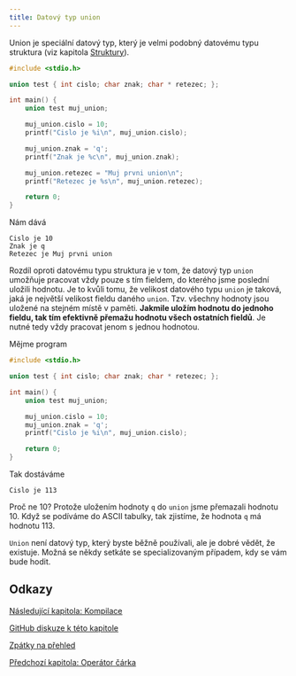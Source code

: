 ```yaml
---
title: Datový typ union
---
```


Union je speciální datový typ, který je velmi podobný datovému typu struktura (viz kapitola [Struktury](./zaklady-struktury.md)).

```c
#include <stdio.h>

union test { int cislo; char znak; char * retezec; };

int main() {
    union test muj_union;

    muj_union.cislo = 10;
    printf("Cislo je %i\n", muj_union.cislo);

    muj_union.znak = 'q';
    printf("Znak je %c\n", muj_union.znak);

    muj_union.retezec = "Muj prvni union\n";
    printf("Retezec je %s\n", muj_union.retezec);

    return 0;
}
```

Nám dává
```
Cislo je 10
Znak je q
Retezec je Muj prvni union
```

Rozdíl oproti datovému typu struktura je v tom, že datový typ `union` umožňuje pracovat vždy pouze s tím fieldem, do kterého jsme poslední uložili hodnotu. Je to kvůli tomu, že velikost datového typu `union` je taková, jaká je největší velikost fieldu daného `union`. Tzv. všechny hodnoty jsou uložené na stejném místě v paměti. **Jakmile uložím hodnotu do jednoho fieldu, tak tím efektivně přemažu hodnotu všech ostatních fieldů**. Je nutné tedy vždy pracovat jenom s jednou hodnotou.

Mějme program

```c
#include <stdio.h>

union test { int cislo; char znak; char * retezec; };

int main() {
    union test muj_union;

    muj_union.cislo = 10;
    muj_union.znak = 'q';
    printf("Cislo je %i\n", muj_union.cislo);

    return 0;
}
```

Tak dostáváme
```
Cislo je 113
```

Proč ne 10? Protože uložením hodnoty `q` do `union` jsme přemazali hodnotu 10. Když se podíváme do ASCII tabulky, tak zjistíme, že hodnota `q` má hodnotu 113.


`Union` není datový typ, který byste běžně používali, ale je dobré vědět, že existuje. Možná se někdy setkáte se specializovaným případem, kdy se vám bude hodit.

## Odkazy
[Následující kapitola: Kompilace](./expert-kompilace.md)

[GitHub diskuze k této kapitole](https://github.com/tomasbruckner/c_lectures/discussions/48)

[Zpátky na přehled](./index.md)

[Předchozí kapitola: Operátor čárka](./volitelne-carka.md)

